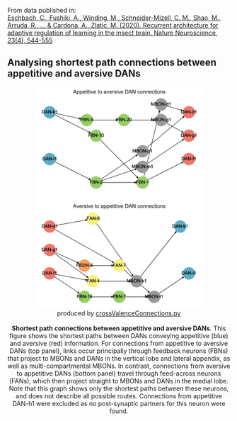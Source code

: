 From data published in:<br>
<a href="">Eschbach, C., Fushiki, A., Winding, M., Schneider-Mizell, C. M., Shao, M., Arruda, R., ... & Cardona, A., Zlatic, M. (2020). Recurrent architecture for adaptive regulation of learning in the insect brain. Nature Neuroscience, 23(4), 544-555</a>

## Analysing shortest path connections between appetitive and aversive DANs

<p align=center>
    <img width=75% src="./figures/crossValenceConnections.png"/><br>
        produced by <a href="https://github.com/michaelsmclayton/ComputationalNeuroscienceTools/blob/master/FruitFly/recurrentMushroomBodyNetwork/graphAnalyses/crossValenceConnections.py">crossValenceConnections.py</a><br><br>
    <b>Shortest path connections between appetitive and aversive DANs</b>. This figure shows the shortest paths between DANs conveying appetitive (blue) and aversive (red) information. For connections from appetitive to aversive DANs (top panel), links occur principally through feedback neurons (FBNs) that project to MBONs and DANs in the vertical lobe and lateral appendix, as well as multi-compartmental MBONs. In contrast, connections from aversive to appetitive DANs (bottom panel) travel through feed-across neurons (FANs), which then project straight to MBONs and DANs in the medial lobe. Note that this graph shows only the shortest paths between these neurons, and does not describe all possible routes. Connections from appetitive DAN-h1 were excluded as no post-synaptic partners for this neuron were found. 
</p>

